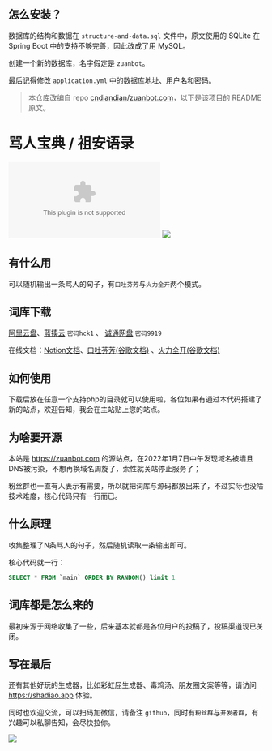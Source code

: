 ## 怎么安装？

数据库的结构和数据在 `structure-and-data.sql` 文件中，原文使用的 SQLite 在 Spring Boot 中的支持不够完善，因此改成了用 MySQL。

创建一个新的数据库，名字假定是 `zuanbot`。

最后记得修改 `application.yml` 中的数据库地址、用户名和密码。

> 本仓库改编自 repo [cndiandian/zuanbot.com](https://github.com/cndiandian/zuanbot.com)，以下是该项目的 README 原文。

# 骂人宝典 / 祖安语录
![](https://img.shields.io/github/license/cndiandian/zuanbot.com)
![](https://visitor-badge.glitch.me/badge?page_id=cndiandian.zuanbot)

## 有什么用
可以随机输出一条骂人的句子，有`口吐芬芳`与`火力全开`两个模式。

## 词库下载
[阿里云盘](https://www.aliyundrive.com/s/StTs9ojDAEF)、[蓝揍云](https://shadiao.lanzouw.com/b0116bgub) `密码hck1` 、 [诚通网盘](https://url08.ctfile.com/d/14688008-46477369-3732e0) `密码9919`

在线文档：[Notion文档](https://dians.notion.site/d865fac077f1430f9510d020f8713c8e)、[口吐芬芳(谷歌文档)](https://docs.google.com/document/d/1SskgYtDpYL6P_4qmX2A1ndBl8MY5NeDcBaYPxS-yxIo/edit?usp=sharing) 、[火力全开(谷歌文档)](https://docs.google.com/document/d/14YG9qaNDZk275av-Iss6B6YY-eDTdkS5w_my3f7349A/edit?usp=sharing)

## 如何使用
下载后放在任意一个支持php的目录就可以使用啦，各位如果有通过本代码搭建了新的站点，欢迎告知，我会在主站贴上您的站点。

## 为啥要开源
本站是 https://zuanbot.com 的源站点，在2022年1月7日中午发现域名被墙且DNS被污染，不想再换域名周旋了，索性就关站停止服务了；

粉丝群也一直有人表示有需要，所以就把词库与源码都放出来了，不过实际也没啥技术难度，核心代码只有一行而已。

## 什么原理
收集整理了N条骂人的句子，然后随机读取一条输出即可。

核心代码就一行：
```sql
SELECT * FROM `main` ORDER BY RANDOM() limit 1
```

## 词库都是怎么来的
最初来源于网络收集了一些，后来基本就都是各位用户的投稿了，投稿渠道现已关闭。

## 写在最后
还有其他好玩的生成器，比如彩虹屁生成器、毒鸡汤、朋友圈文案等等，请访问 https://shadiao.app 体验。

同时也欢迎交流，可以扫码加微信，请备注 `github`，同时有`粉丝群`与`开发者群`，有兴趣可以私聊告知，会尽快拉你。

![](http://qiniu.xshwy.cn/ddd.jpg)